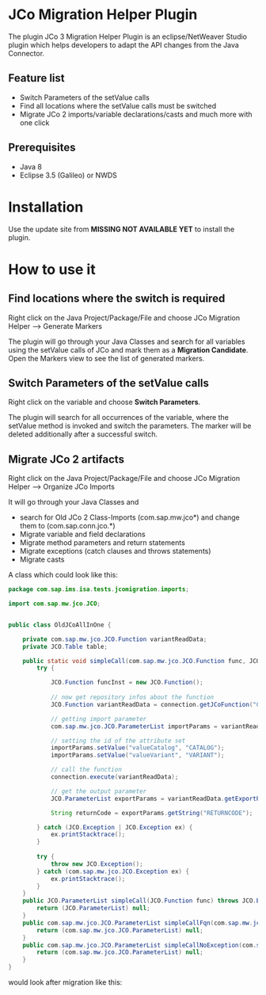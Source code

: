# JCo Migration Helper Plugin
The plugin JCo 3 Migration Helper Plugin is an eclipse/NetWeaver Studio plugin which helps developers to adapt the API changes from the Java Connector.

## Feature list

* Switch Parameters of the setValue calls
* Find all locations where the setValue calls must be switched
* Migrate JCo 2 imports/variable declarations/casts and much more with one click 

## Prerequisites

* Java 8
* Eclipse 3.5 (Galileo) or NWDS

# Installation

Use the update site from **MISSING NOT AVAILABLE YET** to install the plugin.

# How to use it

## Find locations where the switch is required

Right click on the Java Project/Package/File and choose JCo Migration Helper --> Generate Markers

The plugin will go through your Java Classes and search for all variables using the setValue calls of JCo and mark them as a **Migration Candidate**. Open the Markers view to see the list of generated markers.

## Switch Parameters of the setValue calls

Right click on the variable and choose **Switch Parameters**.

The plugin will search for all occurrences of the variable, where the setValue method is invoked and switch the parameters. The marker will be deleted additionally after a successful switch.

## Migrate JCo 2 artifacts

Right click on the Java Project/Package/File and choose JCo Migration Helper --> Organize JCo Imports

It will go through your Java Classes and

* search for Old JCo 2 Class-Imports (com.sap.mw.jco\*) and change them to (com.sap.conn.jco.\*)
* Migrate variable and field declarations
* Migrate method parameters and return statements
* Migrate exceptions (catch clauses and throws statements)
* Migrate casts

A class which could look like this:

```java
package com.sap.ims.isa.tests.jcomigration.imports;

import com.sap.mw.jco.JCO;


public class OldJCoAllInOne {

    private com.sap.mw.jco.JCO.Function variantReadData;
    private JCO.Table table;

    public static void simpleCall(com.sap.mw.jco.JCO.Function func, JCO.Table table) throws Exception {
		try {

			JCO.Function funcInst = new JCO.Function();
			
			// now get repository infos about the function
			JCO.Function variantReadData = connection.getJCoFunction("CRM_ISA_PCAT_VARIANT_DATA_GET");

			// getting import parameter
			com.sap.mw.jco.JCO.ParameterList importParams = variantReadData.getImportParameterList();

			// setting the id of the attribute set
			importParams.setValue("valueCatalog", "CATALOG");
			importParams.setValue("valueVariant", "VARIANT");

			// call the function
			connection.execute(variantReadData);

			// get the output parameter
			JCO.ParameterList exportParams = variantReadData.getExportParameterList();

			String returnCode = exportParams.getString("RETURNCODE");

		} catch (JCO.Exception | JCO.Exception ex) {
			ex.printStacktrace();
		}
		
		try {
		    throw new JCO.Exception();
		} catch (com.sap.mw.jco.JCO.Exception ex) {
		    ex.printStacktrace();
		}
	}
    public JCO.ParameterList simpleCall(JCO.Function func) throws JCO.Exception {
        return (JCO.ParameterList) null;
    }
    public com.sap.mw.jco.JCO.ParameterList simpleCallFqn(com.sap.mw.jco.JCO.Function func) throws JCO.Exception {
    	return (com.sap.mw.jco.JCO.ParameterList) null;
    }
    public com.sap.mw.jco.JCO.ParameterList simpleCallNoException(com.sap.mw.jco.JCO.Function func) {
    	return (com.sap.mw.jco.JCO.ParameterList) null;
    }
}
```
would look after migration like this:
```java

```
